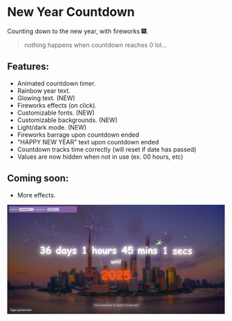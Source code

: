 # New Year Countdown
Counting down to the new year, with fireworks 🎆.

> nothing happens when countdown reaches 0 lol...

## Features:
- Animated countdown timer.
- Rainbow year text.
- Glowing text. (NEW)
- Fireworks effects (on click).
- Customizable fonts. (NEW)
- Customizable backgrounds. (NEW)
- Light/dark mode. (NEW)
- Fireworks barrage upon countdown ended
- "HAPPY NEW YEAR" text upon countdown ended
- Countdown tracks time correctly (will reset if date has passed)
- Values are now hidden when not in use (ex. 00 hours, etc)

## Coming soon:
- More effects.

![alt preview](https://github.com/incognitobot-official/new-year-countdown/blob/main/preview.png?raw=true)